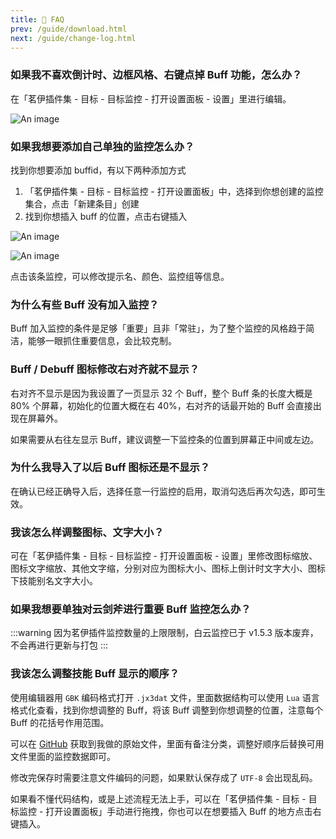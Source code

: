 ```yaml
---
title: 📄 FAQ
prev: /guide/download.html
next: /guide/change-log.html
---
```


### 如果我不喜欢倒计时、边框风格、右键点掉 Buff 功能，怎么办？

在「茗伊插件集 - 目标 - 目标监控 - 打开设置面板 - 设置」里进行编辑。

![An image](https://gcore.jsdelivr.net/gh/dunhuixiao/LiyuTargetMon@docs/image/6.jpg)

### 如果我想要添加自己单独的监控怎么办？

找到你想要添加 buffid，有以下两种添加方式

1. 「茗伊插件集 - 目标 - 目标监控 - 打开设置面板」中，选择到你想创建的监控集合，点击「新建条目」创建
2. 找到你想插入 buff 的位置，点击右键插入

![An image](https://gcore.jsdelivr.net/gh/dunhuixiao/LiyuTargetMon@docs/image/7.jpg)

![An image](https://gcore.jsdelivr.net/gh/dunhuixiao/LiyuTargetMon@docs/image/9.jpg)

点击该条监控，可以修改提示名、颜色、监控组等信息。

### 为什么有些 Buff 没有加入监控？

Buff 加入监控的条件是足够「重要」且非「常驻」，为了整个监控的风格趋于简洁，能够一眼抓住重要信息，会比较克制。

### Buff / Debuff 图标修改右对齐就不显示？

右对齐不显示是因为我设置了一页显示 32 个 Buff，整个 Buff 条的长度大概是 80% 个屏幕，初始化的位置大概在右 40%，右对齐的话最开始的 Buff 会直接出现在屏幕外。

如果需要从右往左显示 Buff，建议调整一下监控条的位置到屏幕正中间或左边。

### 为什么我导入了以后 Buff 图标还是不显示？

在确认已经正确导入后，选择任意一行监控的启用，取消勾选后再次勾选，即可生效。

### 我该怎么样调整图标、文字大小？

可在「茗伊插件集 - 目标 - 目标监控 - 打开设置面板 - 设置」里修改图标缩放、图标文字缩放、其他文字缩，分别对应为图标大小、图标上倒计时文字大小、图标下技能别名文字大小。

### 如果我想要单独对云剑斧进行重要 Buff 监控怎么办？

:::warning
因为茗伊插件监控数量的上限限制，白云监控已于 v1.5.3 版本废弃，不会再进行更新与打包
:::

### 我该怎么调整技能 Buff 显示的顺序？

使用编辑器用 `GBK` 编码格式打开 `.jx3dat` 文件，里面数据结构可以使用 `Lua` 语言格式化查看，找到你想调整的 Buff，将该 Buff 调整到你想调整的位置，注意每个 Buff 的花括号作用范围。

可以在 [GitHub](https://github.com/dunhuixiao/LiyuTargetMon/tree/master/docs/.vuepress/public/targetmon/prioritylevel) 获取到我做的原始文件，里面有备注分类，调整好顺序后替换可用文件里面的监控数据即可。

修改完保存时需要注意文件编码的问题，如果默认保存成了 `UTF-8` 会出现乱码。

如果看不懂代码结构，或是上述流程无法上手，可以在「茗伊插件集 - 目标 - 目标监控 - 打开设置面板」手动进行拖拽，你也可以在想要插入 Buff 的地方点击右键插入。

